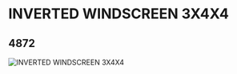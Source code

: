 # INVERTED WINDSCREEN 3X4X4
## 4872
![INVERTED WINDSCREEN 3X4X4](https://lc-www-live-s.legocdn.com/media/bricks/5/2/487242.jpg)